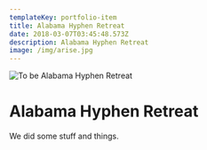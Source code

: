 ```yaml
---
templateKey: portfolio-item
title: Alabama Hyphen Retreat
date: 2018-03-07T03:45:48.573Z
description: Alabama Hyphen Retreat
image: /img/arise.jpg
---
```

![To be Alabama Hyphen Retreat](/img/tobe.jpg)

# Alabama Hyphen Retreat

We did some stuff and things.
